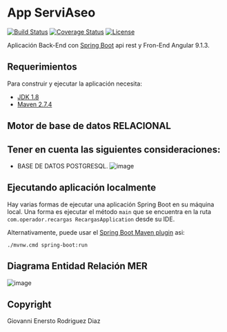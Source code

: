 # App ServiAseo

[![Build Status](https://travis-ci.org/codecentric/springboot-sample-app.svg?branch=master)](https://travis-ci.org/codecentric/springboot-sample-app)
[![Coverage Status](https://coveralls.io/repos/github/codecentric/springboot-sample-app/badge.svg?branch=master)](https://coveralls.io/github/codecentric/springboot-sample-app?branch=master)
[![License](http://img.shields.io/:license-apache-blue.svg)](http://www.apache.org/licenses/LICENSE-2.0.html)

Aplicación Back-End con [Spring Boot](http://projects.spring.io/spring-boot/) api rest y Fron-End Angular 9.1.3.

## Requerimientos

Para construir y ejecutar la aplicación necesita:

- [JDK 1.8](http://www.oracle.com/technetwork/java/javase/downloads/jdk8-downloads-2133151.html)
- [Maven 2.7.4](https://maven.apache.org)

## Motor de base de datos RELACIONAL 
## Tener en cuenta las siguientes consideraciones:

- BASE DE DATOS POSTGRESQL.
![image](https://user-images.githubusercontent.com/115900546/196008617-6081e3e2-9425-474c-a154-e12af89d4b25.png)




## Ejecutando aplicación localmente

Hay varias formas de ejecutar una aplicación Spring Boot en su máquina local. Una forma es ejecutar el método `main` que se encuentra en la ruta `com.operador.recargas RecargasApplication` desde su IDE.

Alternativamente, puede usar el [Spring Boot Maven plugin](https://docs.spring.io/spring-boot/docs/current/reference/html/build-tool-plugins-maven-plugin.html) asi:

```shell
./mvnw.cmd spring-boot:run
```

## Diagrama Entidad Relación MER
![image](https://user-images.githubusercontent.com/115900546/196008594-fa47f17e-e57c-446b-800e-c3fee14f8590.png)



## Copyright

<div>Giovanni Enersto Rodriguez Diaz</div>
